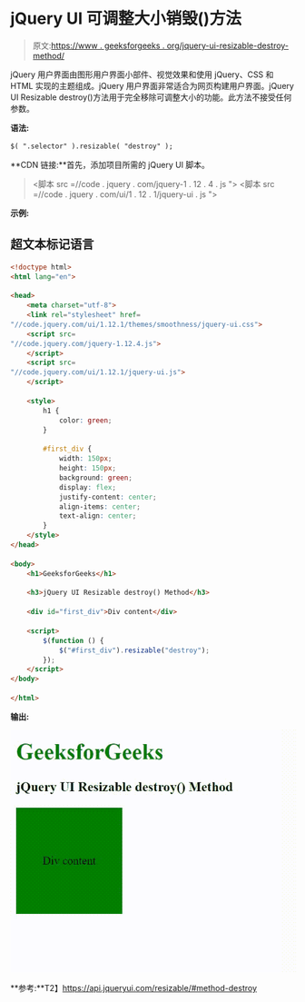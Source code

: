 # jQuery UI 可调整大小销毁()方法

> 原文:[https://www . geeksforgeeks . org/jquery-ui-resizable-destroy-method/](https://www.geeksforgeeks.org/jquery-ui-resizable-destroy-method/)

jQuery 用户界面由图形用户界面小部件、视觉效果和使用 jQuery、CSS 和 HTML 实现的主题组成。jQuery 用户界面非常适合为网页构建用户界面。jQuery UI Resizable destroy()方法用于完全移除可调整大小的功能。此方法不接受任何参数。

**语法:**

```html
$( ".selector" ).resizable( "destroy" );
```

**CDN 链接:**首先，添加项目所需的 jQuery UI 脚本。

> <link rel="”stylesheet”" href="”//code.jquery.com/ui/1.12.1/themes/smoothness/jquery-ui.css”">
> <脚本 src =//code . jquery . com/jquery-1 . 12 . 4 . js "></脚本>
> <脚本 src =//code . jquery . com/ui/1 . 12 . 1/jquery-ui . js "></脚本>

**示例:**

## 超文本标记语言

```html
<!doctype html>
<html lang="en">

<head>
    <meta charset="utf-8">
    <link rel="stylesheet" href=
"//code.jquery.com/ui/1.12.1/themes/smoothness/jquery-ui.css">
    <script src=
"//code.jquery.com/jquery-1.12.4.js">
    </script>
    <script src=
"//code.jquery.com/ui/1.12.1/jquery-ui.js">
    </script>

    <style>
        h1 {
            color: green;
        }

        #first_div {
            width: 150px;
            height: 150px;
            background: green;
            display: flex;
            justify-content: center;
            align-items: center;
            text-align: center;
        }
    </style>
</head>

<body>
    <h1>GeeksforGeeks</h1>

    <h3>jQuery UI Resizable destroy() Method</h3>

    <div id="first_div">Div content</div>

    <script>
        $(function () {
            $("#first_div").resizable("destroy");
        });
    </script>
</body>

</html>
```

**输出:**

![](img/e0cb316b0c8a019a09f5df3f5a1c0d72.png)

**参考:**T2】https://api.jqueryui.com/resizable/#method-destroy